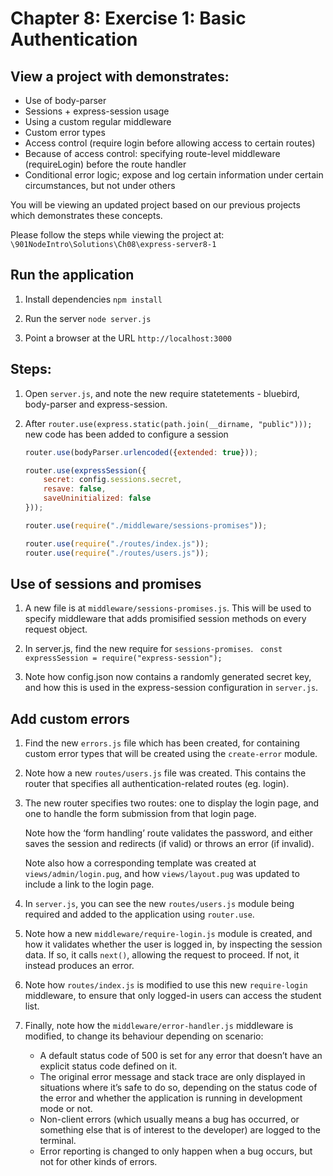 # Chapter 8: Exercise 1: Basic Authentication

## View a project with demonstrates:

* Use of body-parser
* Sessions + express-session usage
* Using a custom regular middleware
* Custom error types
* Access control (require login before allowing access to certain routes)
* Because of access control: specifying route-level middleware (requireLogin) before the route handler
* Conditional error logic; expose and log certain information under certain circumstances, but not under others

You will be viewing an updated project based on our previous projects which demonstrates  these concepts.

Please follow the steps while viewing the project at:
`\901NodeIntro\Solutions\Ch08\express-server8-1`


## Run the application
1. Install dependencies `npm install`

2. Run the server `node server.js`

3. Point a browser at the URL `http://localhost:3000`


## Steps:

1. Open `server.js`, and note the new require statetements - bluebird, body-parser and express-session. 

1. After `router.use(express.static(path.join(__dirname, "public")));`
new code has been added to configure a session

	```javascript
	router.use(bodyParser.urlencoded({extended: true}));

	router.use(expressSession({
		secret: config.sessions.secret,
		resave: false,
		saveUninitialized: false
	}));

	router.use(require("./middleware/sessions-promises"));

	router.use(require("./routes/index.js"));
	router.use(require("./routes/users.js"));
	```


## Use of sessions and promises
	
1. A new file is at `middleware/sessions-promises.js`. This will be used to specify middleware that adds promisified session methods on every request object.

1. In server.js, find the new require for `sessions-promises`.
	` const expressSession = require("express-session");`

1. Note how config.json now contains a randomly generated secret key, and how this is used in the express-session configuration in `server.js`.

## Add custom errors

1. Find the new `errors.js` file which has been created, for containing custom error types that will be created using the `create-error` module. 

1. Note how a new `routes/users.js` file was created. This contains the router that specifies all authentication-related routes (eg. login).

1. The new router specifies two routes: one to display the login page, and one to handle the form submission from that login page.

	Note how the ‘form handling’ route validates the password, and either saves the session and redirects (if valid) or throws an error (if invalid).
	
	Note also how a corresponding template was created at `views/admin/login.pug`, and how `views/layout.pug` was updated to include a link to the login page.

1. In `server.js`, you can see the new `routes/users.js` module being required and added to the application using `router.use`.

1. Note how a new `middleware/require-login.js` module is created, and how it validates whether the user is logged in, by inspecting the session data. If so, it calls `next()`, allowing the request to proceed. If not, it instead produces an error.

1. Note how `routes/index.js` is modified to use this new `require-login` middleware, to ensure that only logged-in users can access the student list.

1. Finally, note how the `middleware/error-handler.js` middleware is modified, to change its behaviour depending on scenario:
	- A default status code of 500 is set for any error that doesn’t have an explicit status code defined on it.
	- The original error message and stack trace are only displayed in situations where it’s safe to do so, depending on the status code of the error and whether the application is running in development mode or not.
	- Non-client errors (which usually means a bug has occurred, or something else that is of interest to the developer) are logged to the terminal.
 	- Error reporting is changed to only happen when a bug occurs, but not for other kinds of errors.
